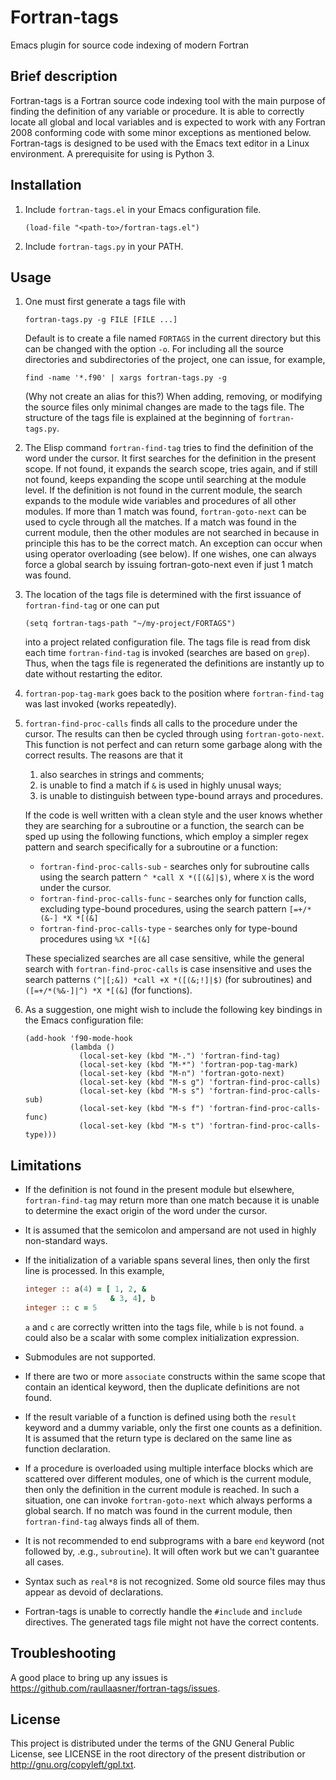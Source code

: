 Fortran-tags
============

Emacs plugin for source code indexing of modern Fortran

Brief description
-----------------

Fortran-tags is a Fortran source code indexing tool with the main purpose of finding the definition of any variable or procedure. It is able to correctly locate all global and local variables and is expected to work with any Fortran 2008 conforming code with some minor exceptions as mentioned below. Fortran-tags is designed to be used with the Emacs text editor in a Linux environment. A prerequisite for using is Python 3.

Installation
------------

1. Include `fortran-tags.el` in your Emacs configuration file.

   ```emacs-lisp
   (load-file "<path-to>/fortran-tags.el")
   ```
   
2. Include `fortran-tags.py` in your PATH.

Usage
-----

1. One must first generate a tags file with

   ```
   fortran-tags.py -g FILE [FILE ...]
   ```
   
   Default is to create a file named `FORTAGS` in the current directory but this can be changed with the option `-o`. For including all the source directories and subdirectories of the project, one can issue, for example,
   
   ```
   find -name '*.f90' | xargs fortran-tags.py -g
   ```
   
   (Why not create an alias for this?) When adding, removing, or modifying the source files only minimal changes are made to the tags file. The structure of the tags file is explained at the beginning of `fortran-tags.py`.

2. The Elisp command `fortran-find-tag` tries to find the definition of the word under the cursor. It first searches for the definition in the present scope. If not found, it expands the search scope, tries again, and if still not found, keeps expanding the scope until searching at the module level. If the definition is not found in the current module, the search expands to the module wide variables and procedures of all other modules. If more than 1 match was found, `fortran-goto-next` can be used to cycle through all the matches. If a match was found in the current module, then the other modules are not searched in because in principle this has to be the correct match. An exception can occur when using operator overloading (see below). If one wishes, one can always force a global search by issuing fortran-goto-next even if just 1 match was found.

3. The location of the tags file is determined with the first issuance of `fortran-find-tag` or one can put

   ```emacs-lisp
   (setq fortran-tags-path "~/my-project/FORTAGS")
   ```
   
   into a project related configuration file. The tags file is read from disk each time `fortran-find-tag` is invoked (searches are based on `grep`). Thus, when the tags file is regenerated the definitions are instantly up to date without restarting the editor.

4. `fortran-pop-tag-mark` goes back to the position where `fortran-find-tag` was last invoked (works repeatedly).

5. `fortran-find-proc-calls` finds all calls to the procedure under the cursor. The results can then be cycled through using `fortran-goto-next`. This function is not perfect and can return some garbage along with the correct results. The reasons are that it
   1. also searches in strings and comments;
   2. is unable to find a match if `&` is used in highly unusal ways;
   3. is unable to distinguish between type-bound arrays and procedures.

   If the code is well written with a clean style and the user knows whether they are searching for a subroutine or a function, the search can be sped up using the following functions, which employ a simpler regex pattern and search specifically for a subroutine or a function:
   * `fortran-find-proc-calls-sub` - searches only for subroutine calls using the search pattern <code>^&nbsp;\*call&nbsp;X&nbsp;\*([(&]|$)</code>, where `X` is the word under the cursor.
   * `fortran-find-proc-calls-func` - searches only for function calls, excluding type-bound procedures, using the search pattern <code>[=+/\*(&\-]&nbsp;\*X&nbsp;\*[(&]</code>
   * `fortran-find-proc-calls-type` - searches only for type-bound procedures using <code>%X&nbsp;\*[(&]</code>

   These specialized searches are all case sensitive, while the general search with `fortran-find-proc-calls` is case insensitive and uses the search patterns <code>(^|[;&])&nbsp;\*call&nbsp;+X&nbsp;\*([(&;\!]|$)</code> (for subroutines) and <code>([=+/\*(%&-]|^)&nbsp;\*X&nbsp;\*[(&]</code> (for functions).

6. As a suggestion, one might wish to include the following key bindings in the Emacs configuration file:

   ```emacs-lisp
   (add-hook 'f90-mode-hook
             (lambda ()
               (local-set-key (kbd "M-.") 'fortran-find-tag)
               (local-set-key (kbd "M-*") 'fortran-pop-tag-mark)
               (local-set-key (kbd "M-n") 'fortran-goto-next)
               (local-set-key (kbd "M-s g") 'fortran-find-proc-calls)
               (local-set-key (kbd "M-s s") 'fortran-find-proc-calls-sub)
               (local-set-key (kbd "M-s f") 'fortran-find-proc-calls-func)
               (local-set-key (kbd "M-s t") 'fortran-find-proc-calls-type)))
   ```

Limitations
-----------

* If the definition is not found in the present module but elsewhere, `fortran-find-tag` may return more than one match because it is unable to determine the exact origin of the word under the cursor.

* It is assumed that the semicolon and ampersand are not used in highly non-standard ways.

* If the initialization of a variable spans several lines, then only the first line is processed. In this example,

   ```fortran
   integer :: a(4) = [ 1, 2, &
                      & 3, 4], b
   integer :: c = 5
   ```
   
   `a` and `c` are correctly written into the tags file, while `b` is not found. `a` could also be a scalar with some complex initialization expression.

* Submodules are not supported.

* If there are two or more `associate` constructs within the same scope that contain an identical keyword, then the duplicate definitions are not found.

* If the result variable of a function is defined using both the `result` keyword and a dummy variable, only the first one counts as a definition. It is assumed that the return type is declared on the same line as function declaration.

* If a procedure is overloaded using multiple interface blocks which are scattered over different modules, one of which is the current module, then only the definition in the current module is reached. In such a situation, one can invoke `fortran-goto-next` which always performs a global search. If no match was found in the current module, then `fortran-find-tag` always finds all of them.

* It is not recommended to end subprograms with a bare `end` keyword (not followed by, .e.g., `subroutine`). It will often work but we can't guarantee all cases.

* Syntax such as `real*8` is not recognized. Some old source files may thus appear as devoid of declarations.

* Fortran-tags is unable to correctly handle the `#include` and `include` directives. The generated tags file might not have the correct contents.


Troubleshooting
---------------

A good place to bring up any issues is https://github.com/raullaasner/fortran-tags/issues.

License
-------

This project is distributed under the terms of the GNU General Public License, see LICENSE in the root directory of the present distribution or http://gnu.org/copyleft/gpl.txt.
